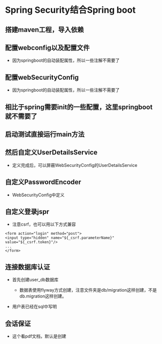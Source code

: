 # Spring Security结合Spring boot

## 搭建maven工程，导入依赖

## 配置webconfig以及配置文件
- 因为springboot的自动装配属性，所以一些注解不需要了

## 配置webSecurityConfig
- 因为springboot的自动装配属性，所以一些注解不需要了

## 相比于spring需要init的一些配置，这里springboot就不需要了

## 启动测试直接运行main方法

## 然后自定义UserDetailsService
- 定义完成后，可以屏蔽WebSecurityConfig的UserDetailsService

## 自定义PasswordEncoder
- WebSecurityConfig中定义

## 自定义登录jspr
- 注意csrf，也可以用以下方式兼容
```text
<form action="login" method="post">
<input type="hidden" name="${_csrf.parameterName}" value="${_csrf.token}"/>
...
</form>
```

## 连接数据库认证

- 首先创建user_db数据库

   - 数据表使用flyway方式创建，注意文件夹是db/migration这样创建，不是db.migration这样创建。
   
- 用户表已经在sql中写明

## 会话保证
- 这个看pdf文档，默认是创建